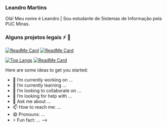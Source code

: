 ### Leandro Martins
Olá! Meu nome é Leandro | Sou estudante de Sistemas de Informação pela PUC Minas.<br/>

### Alguns projetos legais ⚡ :pushpin:
[![ReadMe Card](https://github-readme-stats.vercel.app/api/pin/?username=LeandroMartins0&repo=node_js_blogapp_express)](https://github.com/LeandroMartins0/node_js_blogapp_express)
[![ReadMe Card](https://github-readme-stats.vercel.app/api/pin/?username=LeandroMartins0&repo=springboot_2_java_11)](https://github.com/LeandroMartins0/springboot_2_java_11)


[![Top Langs](https://github.com/LeandroMartins0/springboot_2_java_11)]()
[![ReadMe Card](https://github.com/LeandroMartins0/node_js_blogapp_express)]()

Here are some ideas to get you started:

- 🔭 I’m currently working on ...
- 🌱 I’m currently learning ...
- 👯 I’m looking to collaborate on ...
- 🤔 I’m looking for help with ...
- 💬 Ask me about ...
- 📫 How to reach me: ...
- 😄 Pronouns: ...
- ⚡ Fun fact: ...
-->
